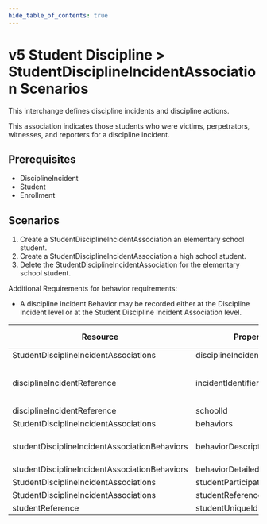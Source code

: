 ```yaml
---
hide_table_of_contents: true
---
```


# v5 Student Discipline > StudentDisciplineIncidentAssociation Scenarios

This interchange defines discipline incidents and discipline actions.

This association indicates those students who were victims, perpetrators,
witnesses, and reporters for a discipline incident.

## Prerequisites

* DisciplineIncident
* Student
* Enrollment

## Scenarios

1. Create a StudentDisciplineIncidentAssociation an elementary school student.
2. Create a StudentDisciplineIncidentAssociation a high school student.
3. Delete the StudentDisciplineIncidentAssociation for the elementary school student.

Additional Requirements for behavior requirements:

* A discipline incident Behavior may be recorded either at the Discipline
  Incident level or at the Student Discipline Incident Association level.

| Resource                                      | Property Name                      | Is Collection | Data Type                                        | Required | Scenario 1 POST                            | Scenario 2 POST                            |
| --------------------------------------------- | ---------------------------------- | ------------- | ------------------------------------------------ | -------- | ------------------------------------------ | ------------------------------------------ |
| StudentDisciplineIncidentAssociations         | disciplineIncidentReference        | FALSE         | disciplineIncidentReference                      | REQUIRED |                                            |                                            |
| disciplineIncidentReference                   | incidentIdentifier                 | FALSE         | string                                           | REQUIRED | \["1" if possible \| system value\] | \["2" if possible \| system value\] |
| disciplineIncidentReference                   | schoolId                           | FALSE         | integer                                          | REQUIRED | 255901107                                  | 255901001                                  |
| StudentDisciplineIncidentAssociations         | behaviors                          | TRUE          | studentDisciplineIncidentAssociationBehavior\[\] | REQUIRED |                                            |                                            |
| studentDisciplineIncidentAssociationBehaviors | behaviorDescriptor                 | FALSE         | behaviorDescriptor                               | REQUIRED | School Code of Conduct                     | State Offense                              |
| studentDisciplineIncidentAssociationBehaviors | behaviorDetailedDescription        | FALSE         | string                                           | OPTIONAL |                                            |                                            |
| StudentDisciplineIncidentAssociations         | studentParticipationCodeDescriptor | FALSE         | string                                           | REQUIRED | Perpetrator                                | Perpetrator                                |
| StudentDisciplineIncidentAssociations         | studentReference                   | FALSE         | studentReference                                 | REQUIRED |                                            |                                            |
| studentReference                              | studentUniqueId                    | FALSE         | string                                           | REQUIRED | 111111                                     | 222222                                     |
